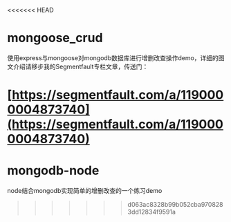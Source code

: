 <<<<<<< HEAD
# mongoose_crud
使用express与mongoose对mongodb数据库进行增删改查操作demo，详细的图文介绍请移步我的Segmentfault专栏文章，传送门：

[https://segmentfault.com/a/1190000004873740](https://segmentfault.com/a/1190000004873740)
=======
# mongodb-node
node结合mongodb实现简单的增删改查的一个练习demo
>>>>>>> d063ac8328b99b052cba9708283dd12834f9591a
